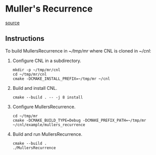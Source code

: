 # Muller's Recurrence

[source](https://medium.com/@bellmar/is-cobol-holding-you-hostage-with-math-5498c0eb428b)

## Instructions

To build MullersRecurrence in *~/tmp/mr* where CNL is cloned in *~/cnl*:

1. Configure CNL in a subdirectory.

       mkdir -p ~/tmp/mr/cnl
       cd ~/tmp/mr/cnl
       cmake -DCMAKE_INSTALL_PREFIX=~/tmp/mr ~/cnl

2. Build and install CNL.

       cmake --build . -- -j 8 install

3. Configure MullersRecurrence.

       cd ~/tmp/mr
       cmake -DCMAKE_BUILD_TYPE=Debug -DCMAKE_PREFIX_PATH=~/tmp/mr ~/cnl/example/mullers_recurrence

4. Build and run MullersRecurrence.

       cmake --build .
       ./MullersRecurrence
